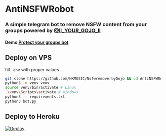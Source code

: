 # AntiNSFWRobot

### A simple telegram bot to remove NSFW content from your groups powered by [@II_YOUR_GOJO_ll](https://telegram.dog/II_YOUR_GOJO_ll)
#### Demo [Protect your groups bot](https://telegram.me/ProtectYourGroupsRobot)

## Deploy on VPS
fill `.env` with proper values
```bash
git clone https://github.com/HKMUSIC/NsfwremoverbyGojo && cd AntiNSFWRobot
python3 -m venv venv
source venv/bin/activate # Linux
.\venv\Scripts\activate # Windows
python3 -r requirements.txt
python3 bot.py
```

## Deploy to Heroku
[![Deploy](https://www.herokucdn.com/deploy/button.svg)](https://dashboard.heroku.com/new?template=https://github.com/HKMUSIC/NsfwremoverbyGojo)

